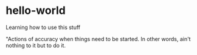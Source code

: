 # hello-world
Learning how to use this stuff 

"Actions of accuracy when things need to be started. In other words, ain't nothing to it but to do it.
